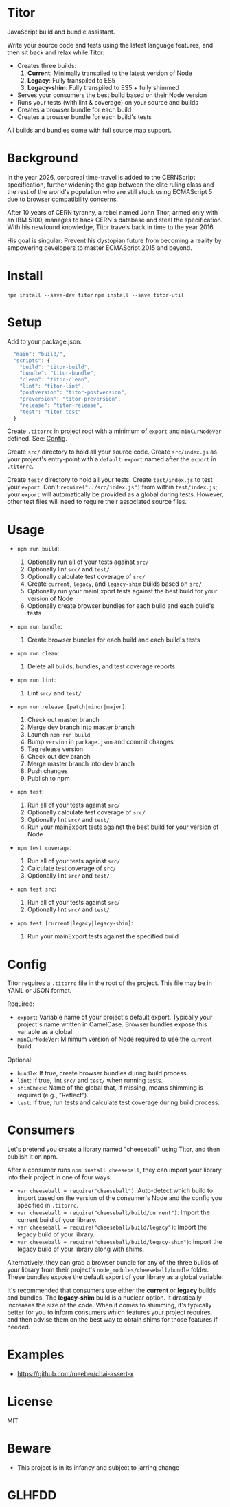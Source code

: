 # Titor

JavaScript build and bundle assistant.

Write your source code and tests using the latest language features, and then sit back and relax while Titor:

- Creates three builds:
    1. **Current**: Minimally transpiled to the latest version of Node
    2. **Legacy**: Fully transpiled to ES5
    3. **Legacy-shim**: Fully transpiled to ES5 + fully shimmed
- Serves your consumers the best build based on their Node version
- Runs your tests (with lint & coverage) on your source and builds
- Creates a browser bundle for each build
- Creates a browser bundle for each build's tests 

All builds and bundles come with full source map support.

# Background

In the year 2026, corporeal time-travel is added to the CERNScript specification, further widening the gap between the elite ruling class and the rest of the world's population who are still stuck using ECMAScript 5 due to browser compatibility concerns.

After 10 years of CERN tyranny, a rebel named John Titor, armed only with an IBM 5100, manages to hack CERN's database and steal the specification. With his newfound knowledge, Titor travels back in time to the year 2016.

His goal is singular: Prevent his dystopian future from becoming a reality by empowering developers to master ECMAScript 2015 and beyond.

# Install

`npm install --save-dev titor`
`npm install --save titor-util`

# Setup

Add to your package.json:

```js
  "main": "build/",
  "scripts": {
    "build": "titor-build",
    "bundle": "titor-bundle",
    "clean": "titor-clean",
    "lint": "titor-lint",
    "postversion": "titor-postversion",
    "preversion": "titor-preversion",
    "release": "titor-release",
    "test": "titor-test"
  }
```

Create `.titorrc` in project root with a minimum of `export` and `minCurNodeVer` defined. See: [Config](#Config).

Create `src/` directory to hold all your source code. Create `src/index.js` as your project's entry-point with a `default export` named after the `export` in `.titorrc`.

Create `test/` directory to hold all your tests. Create `test/index.js` to test your `export`. Don't `require("../src/index.js")` from within `test/index.js`; your `export` will automatically be provided as a global during tests. However, other test files will need to require their associated source files.

# Usage

- `npm run build`:
    1. Optionally run all of your tests against `src/`
    1. Optionally lint `src/` and `test/`
    1. Optionally calculate test coverage of `src/`
    1. Create `current`, `legacy`, and `legacy-shim` builds based on `src/`
    1. Optionally run your mainExport tests against the best build for your version of Node
    1. Optionally create browser bundles for each build and each build's tests

- `npm run bundle`:
    1. Create browser bundles for each build and each build's tests

- `npm run clean`:
    1. Delete all builds, bundles, and test coverage reports

- `npm run lint`:
    1. Lint `src/` and `test/`

- `npm run release [patch|minor|major]`:
    1. Check out master branch
    1. Merge dev branch into master branch
    1. Launch `npm run build`
    1. Bump `version` in `package.json` and commit changes
    1. Tag release version
    1. Check out dev branch
    1. Merge master branch into dev branch
    1. Push changes
    1. Publish to npm

- `npm test`:
    1. Run all of your tests against `src/`
    1. Optionally calculate test coverage of `src/`
    1. Optionally lint `src/` and `test/`
    1. Run your mainExport tests against the best build for your version of Node

- `npm test coverage`:
    1. Run all of your tests against `src/`
    1. Calculate test coverage of `src/`
    1. Optionally lint `src/` and `test/`

- `npm test src`:
    1. Run all of your tests against `src/`
    1. Optionally lint `src/` and `test/`

- `npm test [current|legacy|legacy-shim]`:
    1. Run your mainExport tests against the specified build

# Config

Titor requires a `.titorrc` file in the root of the project. This file may be in YAML or JSON format.

Required:

- `export`: Variable name of your project's default export. Typically your project's name written in CamelCase. Browser bundles expose this variable as a global.
- `minCurNodeVer`: Minimum version of Node required to use the `current` build.

Optional:

- `bundle`: If true, create browser bundles during build process.
- `lint`: If true, lint `src/` and `test/` when running tests.
- `shimCheck`: Name of the global that, if missing, means shimming is required (e.g., "Reflect").
- `test`: If true, run tests and calculate test coverage during build process.

# Consumers

Let's pretend you create a library named "cheeseball" using Titor, and then publish it on npm.

After a consumer runs `npm install cheeseball`, they can import your library into their project in one of four ways:

- `var cheeseball = require("cheeseball")`: Auto-detect which build to import based on the version of the consumer's Node and the config you specified in `.titorrc`.
- `var cheeseball = require("cheeseball/build/current")`: Import the current build of your library.
- `var cheeseball = require("cheeseball/build/legacy")`: Import the legacy build of your library.
- `var cheeseball = require("cheeseball/build/legacy-shim")`: Import the legacy build of your library along with shims.

Alternatively, they can grab a browser bundle for any of the three builds of your library from their project's `node_modules/cheeseball/bundle` folder. These bundles expose the default export of your library as a global variable.

It's recommended that consumers use either the **current** or **legacy** builds and bundles. The **legacy-shim** build is a nuclear option. It drastically increases the size of the code. When it comes to shimming, it's typically better for you to inform consumers which features your project requires, and then advise them on the best way to obtain shims for those features if needed.

# Examples

- https://github.com/meeber/chai-assert-x

# License

MIT

# Beware

- This project is in its infancy and subject to jarring change

# GLHFDD
